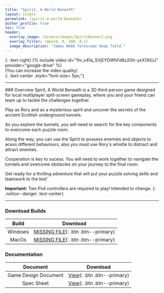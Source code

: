 ```yaml
---
title: "Spirit, A World Beneath"
layout: single
permalink: /spirit-a-world-beneath/
author_profile: true
toc: true
header:
  overlay_image: /assets/images/SpiritBanner2.png
  overlay_filter: rgba(0, 0, 100, 0.1)
  image_description: "James Webb Telescope deep field."
---
```

<a href="https://github.com/VascoCorreia/Spirit-A-World-Beneath"> <i class="fab fa-brands fa-github fa-2x"></i></a>
{: .text-right}
{% include video id="1hr_v41a_SVjEYDWhFd6z2Gh-yxX1XIUJ" provider="google-drive" %}  
(You can increase the video quality)  
{: .text-center .style="font-size= 5px;"}
<hr>
### <i class="fa fa-solid fa-ghost" style="color: #ae0c4e;"></i> Overview
Spirit, A World Beneath is a 3D third-person game designed for local multiplayer split-screen gameplay, where you and your friend can team up to tackle the challenges together.  

Play as Rory and as a mysterious spirit and uncover the secrets of the ancient Scottish underground tunnels.

As you explore the tunnels, you will need to search for the key components to overcome each puzzle room.  

Along the way, you can use the Spirit to possess enemies and objects to acess different behaviours, also you must use Rory's whistle to distract and attract enemies.  

Cooperation is key to sucess. You will need to work together to navigate the tunnels and overcome obstacles on your journey to the final room.  

Get ready for a thrilling adventure that will put your puzzle solving skills and teamwork to the test'

**Important:** Two Ps4 controllers are required to play! Intended to change.
{: .notice--danger .text-center}  
<hr>

### <i class="fa fa-solid fa-download" style="color: #ae0c4e;"></i> Download Builds  

| Build | Download |
| :--------: | :--------: |
| Windows | [MISSING FILE](){: .btn .btn--primary}   |
| MacOs  | [MISSING FILE](){: .btn .btn--primary}   |

### <i class="fa fa-solid fa-book" style="color: #ae0c4e;"></i> Documentation 

| Document | Download |
| :--------: | :--------: |
| Game Design Document   | [View](https://drive.google.com/file/d/1wmc88soNyg0D2Mzbw1NCY5drLffhZJh1/view?usp=sharing){: .btn .btn--primary}   |
| Spec Sheet   | [View](https://drive.google.com/file/d/1UGSFAZr6QGnFzS--s0V5b6pZ76flO1oK/view?usp=sharing){: .btn .btn--primary}   |